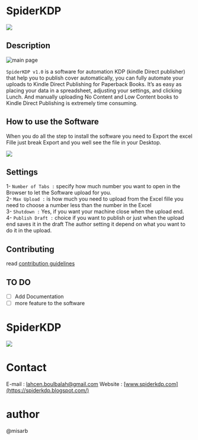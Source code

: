  # SpiderKDP   
![](Screenshot/cover.png)

 ## Description
 ![main page](Screenshot/First_Page.png)
 
`SpiderKDP v1.0` is a software for automation KDP (kindle Direct publisher) that help you to publish cover automatically, you can fully automate your uploads to Kindle Direct Publishing for Paperback Books.
It’s as easy as placing your data in a spreadsheet, adjusting your settings, and clicking Lunch.
And manually uploading No Content and Low Content books to Kindle Direct Publishing is extremely time consuming.

## How to use the Software 

When you do all the step to install the software you need to Export the excel Fille just break Export and you well see the file in your Desktop.
  
![](Screenshot/Import_Export.PNG)


## Settings
  
1- `Number of Tabs :` specify how much number you want to open in the Browser to let the Software upload for you.    
2- `Max Upload :` is how much you need to upload from the Excel fille you need to choose a number less than the number in the Excel  
3- `Shutdown :`  Yes, if you want your machine close when the upload end.                             
4- `Publish Draft :`  choice if you want to publish or just when the upload end saves it in the draft
The author setting it depend on what you want to do it in the upload.

## Contributing

read [contribution guidelines](https://github.com/misarb/SpiderKDP/blob/master/CONTRIBUTING.md)


## TO DO
- [ ] Add Documentation
- [ ] more feature to the software
 
# SpiderKDP  
![](Screenshot/logo_desktop.png) 

# Contact

E-mail : lahcen.boulbalah@gmail.com
Website : [www.spiderkdp.com](https://spiderkdp.blogspot.com/)

# author
@misarb
